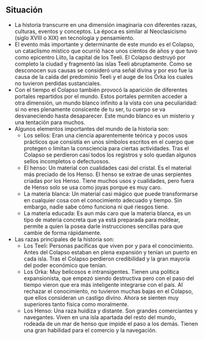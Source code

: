 
## Situación

- La historia transcurre en una dimensión imaginaria con diferentes razas, culturas, eventos y conceptos. La época es similar al Neoclasicismo (siglo XVIII o XIX) en tecnologia y pensamiento.
- El evento más importante y determinante de este mundo es el Colapso, un cataclismo místico que ocurrió hace unos cientos de años y que tuvo como epicentro Liito, la capital de los Teeli. El Colapso destruyó por completo la ciudad y fragmentó las islas Teeli abruptamente. Como se desconocen sus causas se consideró una señal divina y por eso fue la causa de la caída del predominio Teeli y el auge de los Órka los cuales no tuvieron perdidas sustanciales.
- Con el tiempo el Colapso también provocó la aparición de diferentes portales repartidos por el mundo. Estos portales permiten acceder a otra dimensión, un mundo blanco infinito a la vista con una peculiaridad: si no eres plenamente consicente de tu ser, tu cuerpo se va desvaneciendo hasta desaparecer. Este mundo blanco es un misterio y una tentación para muchos.
- Algunos elementos importantes del mundo de la historia son:
    - Los sellos: Eran una ciencia aparentemente teórica y pocos usos prácticos que consistía en unos símbolos escritos en el cuerpo que protegen o limitan la consciencia para ciertas actividades. Tras el Colapso se perdieron casi todos los registros y solo quedan algunos sellos incompletos o defectuosos.
    - El henso: Un material con cualidades casi del cristal. Es el material más preciado de los Henso. El henso se extrae de unas serpientes criadas por los Henso. Tiene muchos usos y cualidades, pero fuera de Henso solo se usa como joyas porque es muy caro.
    - La materia blanca: Un material casi mágico que puede transformarse en cualquier cosa con el conocimiento adecuado y tiempo. Sin embargo, nadie sabe cómo funciona ni qué riesgos tiene.
    - La materia educada: Es aun más caro que la materia blanca, es un tipo de materia concreta que ya está preparada para moldear, permite a quien la posea darle instrucciones sencillas para que cambie de forma rápidamente.
- Las razas principales de la historia son:
    - Los Teeli: Personas pacíficas que viven por y para el conocimiento. Antes del Colapso estaban en plena expansión y tenían un puerto en cada isla. Tras el Colapso perdieron credibilidad y la gran mayoría del poder económico que tenían.
    - Los Orka: Muy belicosos e intransigentes. Tienen una política expansionista, que empezó siendo destructiva pero con el paso del tiempo vieron que era más inteligente integrarse con el país. Al rechazar el conocimiento, no tuvieron muchas bajas en el Colapso, que ellos consideran un castigo divino. Ahora se sienten muy superiores tanto física como moralmente.
    - Los Henso: Una raza huidiza y distante. Son grandes comerciantes y navegantes. Viven en una isla apartada del resto del mundo, rodeada de un mar de henso que impide el paso a los demás. Tienen una gran habilidad para el comercio y la navegación.